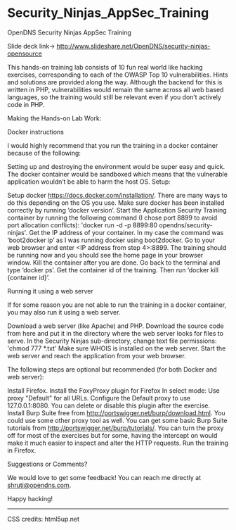 # Security_Ninjas_AppSec_Training
OpenDNS Security Ninjas AppSec Training

Slide deck link-> http://www.slideshare.net/OpenDNS/security-ninjas-opensource

This hands-on training lab consists of 10 fun real world like hacking exercises, corresponding to each of the OWASP Top 10 vulnerabilities. Hints and solutions are provided along the way. Although the backend for this is written in PHP, vulnerabilities would remain the same across all web based languages, so the training would still be relevant even if you don’t actively code in PHP. 

Making the Hands-on Lab Work:

 

Docker instructions

 I would highly recommend that you run the training in a docker container because of the following:

Setting up and destroying the environment would be super easy and quick.
The docker container would be sandboxed which means that the vulnerable application wouldn’t be able to harm the host OS.
Setup:

Setup docker https://docs.docker.com/installation/. There are many ways to do this depending on the OS you use.
Make sure docker has been installed correctly by running ‘docker version’.
Start the Application Security Training container by running the following command (I chose port 8899 to avoid port allocation conflicts): 'docker run -d -p 8899:80 opendns/security-ninjas'.
Get the IP address of your container. In my case the command was ‘boot2docker ip’ as I was running docker using boot2docker.
Go to your web browser and enter <IP address from step 4>:8899.
The training should be running now and you should see the home page in your browser window.
Kill the container after you are done.
Go back to the terminal and type ‘docker ps’. Get the container id of the training.
Then run ‘docker kill {container id}’.
 

Running it using a web server 

If for some reason you are not able to run the training in a docker container, you may also run it using a web server.

Download a web server (like Apache) and PHP.
Download the source code from here and put it in the directory where the web server looks for files to serve.
In the Security Ninjas sub-directory, change text file permissions: 'chmod 777 *.txt'
Make sure WHOIS is installed on the web server.
Start the web server and reach the application from your web browser.
 

The following steps are optional but recommended (for both Docker and web server):

Install Firefox.
Install the FoxyProxy plugin for Firefox
In select mode: Use proxy "Default" for all URLs.
Configure the Default proxy to use 127.0.0.1:8080.
You can delete or disable this plugin after the exercise.
Install Burp Suite free from http://portswigger.net/burp/download.html. You could use some other proxy tool as well.
You can get some basic Burp Suite tutorials from http://portswigger.net/burp/tutorials/.
You can turn the proxy off for most of the exercises but for some, having the intercept on would make it much easier to inspect and alter the HTTP requests.
Run the training in Firefox.
 

Suggestions or Comments?

We would love to get some feedback! You can reach me directly at shruti@opendns.com.

Happy hacking!



---

CSS credits: html5up.net
